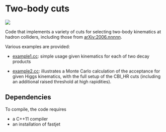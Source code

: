 # Two-body cuts

![](https://img.shields.io/badge/C%2B%2B-11-green)

Code that implements a variety of cuts for selecting two-body kinematics
at hadron colliders, including those from [arXiv:2006.nnnnn](https://arxiv.org/abs/2006.nnnnn).

Various examples are provided:

- [example1.cc](example1.cc): simple usage given kinematics for each of
  two decay products

- [example2.cc](example2.cc): illustrates a Monte Carlo calculation of
  the acceptance for given Higgs kinematics, with the full setup of the
  CBI_HR cuts (including an additional raised threshold at high
  rapidities).

## Dependencies

To compile, the code requires

- a C++11 compiler
- an installation of fastjet

